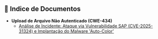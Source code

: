 ## 📂 Indice de Documentos

- **Upload de Arquivo Não Autenticado (CWE-434)**
    * [Análise de Incidente: Ataque via Vulnerabilidade SAP (CVE-2025-31324) e Implantação do Malware 'Auto-Color'](./Malware_'Auto-Color'-Vulnerabilidade_SAP.md)
